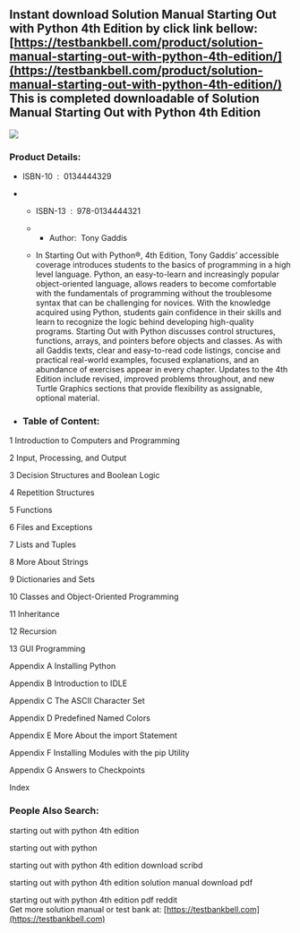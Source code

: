 Instant download **Solution Manual Starting Out with Python 4th Edition** by click link bellow:  
[https://testbankbell.com/product/solution-manual-starting-out-with-python-4th-edition/](https://testbankbell.com/product/solution-manual-starting-out-with-python-4th-edition/)  
This is completed downloadable of Solution Manual Starting Out with Python 4th Edition
--------------------------------------------------------------------------------------


![](https://testbankbell.com/wp-content/uploads/2023/05/Solution-Manual-Starting-Out-with-Python-4th-Edition-300x300.jpg)
### Product Details:


* ISBN-10 ‏ : ‎ 0134444329
* * ISBN-13 ‏ : ‎ 978-0134444321
  * * Author:  Tony Gaddis
   
  * In Starting Out with Python®, 4th Edition, Tony Gaddis’ accessible coverage introduces students to the basics of programming in a high level language. Python, an easy-to-learn and increasingly popular object-oriented language, allows readers to become comfortable with the fundamentals of programming without the troublesome syntax that can be challenging for novices. With the knowledge acquired using Python, students gain confidence in their skills and learn to recognize the logic behind developing high-quality programs. Starting Out with Python discusses control structures, functions, arrays, and pointers before objects and classes. As with all Gaddis texts, clear and easy-to-read code listings, concise and practical real-world examples, focused explanations, and an abundance of exercises appear in every chapter. Updates to the 4th Edition include revised, improved problems throughout, and new Turtle Graphics sections that provide flexibility as assignable, optional material.
 
* ### Table of Content:




1 Introduction to Computers and Programming

2 Input, Processing, and Output

3 Decision Structures and Boolean Logic

4 Repetition Structures

5 Functions

6 Files and Exceptions

7 Lists and Tuples

8 More About Strings

9 Dictionaries and Sets

10 Classes and Object-Oriented Programming

11 Inheritance

12 Recursion

13 GUI Programming

Appendix A Installing Python

Appendix B Introduction to IDLE

Appendix C The ASCII Character Set

Appendix D Predefined Named Colors

Appendix E More About the import Statement

Appendix F Installing Modules with the pip Utility

Appendix G Answers to Checkpoints

Index





 ### People Also Search:


 starting out with python 4th edition

 starting out with python

 starting out with python 4th edition download scribd

 starting out with python 4th edition solution manual download pdf

 starting out with python 4th edition pdf reddit  
  Get more solution manual or test bank at: [https://testbankbell.com](https://testbankbell.com)
